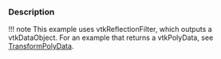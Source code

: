 ### Description

!!! note
    This example uses vtkReflectionFilter, which outputs a vtkDataObject. For an example that returns a vtkPolyData, see [TransformPolyData](../../Filtering/TransformPolyData).
